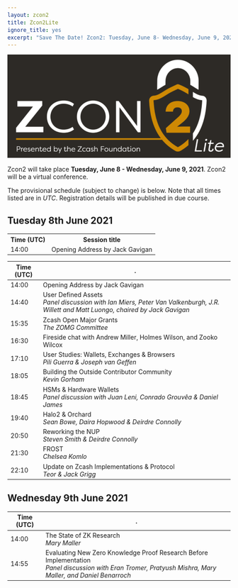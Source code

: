 ```yaml
---
layout: zcon2
title: Zcon2Lite
ignore_title: yes
excerpt: "Save The Date! Zcon2: Tuesday, June 8- Wednesday, June 9, 2021"
---
```

  
<center><img src="/images/zcon2header-temp.png"></center>

Zcon2 will take place **Tuesday, June 8 - Wednesday, June 9, 2021**. Zcon2 will be a virtual conference.

The provisional schedule (subject to change) is below. Note that all times listed are in *UTC*. Registration details will be published in due course.

## Tuesday 8th June 2021
<table style="width:100%; border: 1px grey; border-collapse: collapse" >
    <TR><th>Time (UTC)</TH><TH>Session title</TH></TR>
    <TR><TD>14:00</TD><TD>Opening Address by Jack Gavigan</TD></TR>
</TABLE>

| Time (UTC) | . |
| --- | --- |
| 14:00 | Opening Address by Jack Gavigan |
| 14:40 | User Defined Assets <br>*Panel discussion with Ian Miers, Peter Van Valkenburgh, J.R. Willett and Matt Luongo, chaired by Jack Gavigan* |
| 15:35 | Zcash Open Major Grants<br>*The ZOMG Committee* |
| 16:30 | Fireside chat with Andrew Miller, Holmes Wilson, and Zooko Wilcox |
| 17:10 | User Studies: Wallets, Exchanges & Browsers<br>*Pili Guerra & Joseph van Geffen* |
| 18:05 | Building the Outside Contributor Community<br>*Kevin Gorham*  |
| 18:45 | HSMs & Hardware Wallets<br>*Panel discussion with Juan Leni, Conrado Grouvêa & Daniel James* |
| 19:40 | Halo2 & Orchard<br>*Sean Bowe, Daira Hopwood & Deirdre Connolly* |
| 20:50 | Reworking the NUP<br>*Steven Smith & Deirdre Connolly* |
| 21:30 | FROST<br>*Chelsea Komlo* |
| 22:10 | Update on Zcash Implementations & Protocol<br>*Teor & Jack Grigg* |

## Wednesday 9th June 2021

| Time (UTC) | . |
| --- | --- |
| 14:00 | The State of ZK Research<br>*Mary Maller* |
| 14:55 | Evaluating New Zero Knowledge Proof Research Before Implementation<br>*Panel discussion with Eran Tromer, Pratyush Mishra, Mary Maller, and Daniel Benarroch* |

